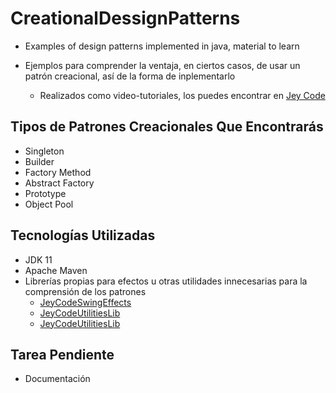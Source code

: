 # CreationalDessignPatterns
- Examples of design patterns implemented in java, material to learn

- Ejemplos para comprender la ventaja, en ciertos casos, de usar un patrón creacional, así de la forma de inplementarlo
  - Realizados como video-tutoriales, los puedes encontrar en <a href="https://www.youtube.com/watch?v=yWLt4aXoMwM&list=PLjJ8HhsSfskg8R_WvT71LDJW8bvkoaeUT">Jey Code</a>


## Tipos de Patrones Creacionales Que Encontrarás
- Singleton
- Builder
- Factory Method
- Abstract Factory
- Prototype
- Object Pool

## Tecnologías Utilizadas
- JDK 11
- Apache Maven
- Librerías propias para efectos u otras utilidades innecesarias para la comprensión de los patrones
  - <a href="https://github.com/Javi3Code/JeyCodeSwingEffects.git">JeyCodeSwingEffects</a>
  - <a href="https://github.com/Javi3Code/JeyCodeUtilitiesLib.git">JeyCodeUtilitiesLib</a>
  - <a href="">JeyCodeUtilitiesLib</a>
   
## Tarea Pendiente
- Documentación
